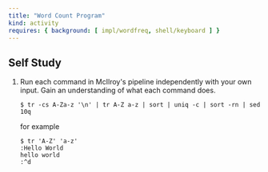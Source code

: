 ```yaml
---
title: "Word Count Program"
kind: activity
requires: { background: [ impl/wordfreq, shell/keyboard ] }
---
```


## Self Study

1. Run each command in McIlroy's pipeline independently with your own input. Gain an understanding of what each command does.

   ~~~ console
   $ tr -cs A-Za-z '\n' | tr A-Z a-z | sort | uniq -c | sort -rn | sed 10q
   ~~~

   for example

   ~~~ console
   $ tr 'A-Z' 'a-z'
   :Hello World
   hello world
   :^d
   ~~~

